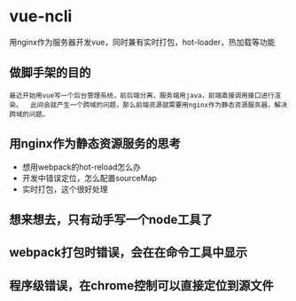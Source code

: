 # vue-ncli
用nginx作为服务器开发vue，同时兼有实时打包，hot-loader，热加载等功能


## 做脚手架的目的
```
最近开始用vue写一个后台管理系统，前后端分离，服务端用java，前端直接调用接口进行渲染。  此间会就产生一个跨域的问题，那么前端资源就需要用nginx作为静态资源服务器，解决跨域的问题。
```

## 用nginx作为静态资源服务的思考
- 想用webpack的hot-reload怎么办
- 开发中错误定位，怎么配置sourceMap
- 实时打包，这个很好处理

## 想来想去，只有动手写一个node工具了

## webpack打包时错误，会在在命令工具中显示

## 程序级错误，在chrome控制可以直接定位到源文件